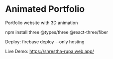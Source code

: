 # Animated Portfolio

Portfolio website with 3D animation

npm install three @types/three @react-three/fiber

Deploy:
firebase deploy --only hosting

Live Demo: https://shrestha-rupa.web.app/
